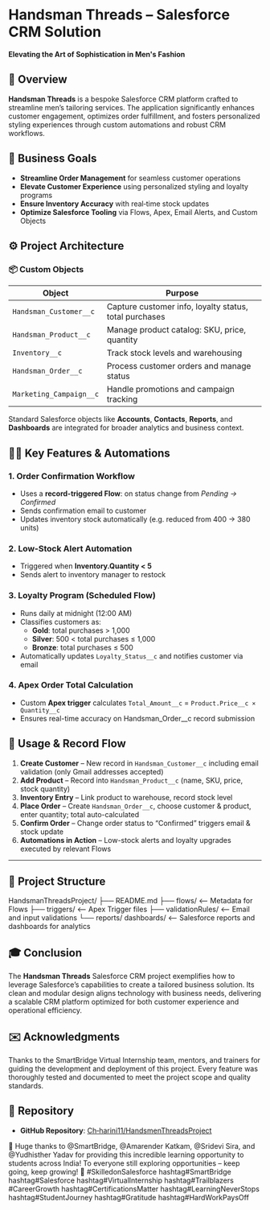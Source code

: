 # Handsman Threads – Salesforce CRM Solution

**Elevating the Art of Sophistication in Men's Fashion**

## 🧠 Overview

**Handsman Threads** is a bespoke Salesforce CRM platform crafted to streamline men’s tailoring services. The application significantly enhances customer engagement, optimizes order fulfillment, and fosters personalized styling experiences through custom automations and robust CRM workflows.


## 🎯 Business Goals

- **Streamline Order Management** for seamless customer operations  
- **Elevate Customer Experience** using personalized styling and loyalty programs  
- **Ensure Inventory Accuracy** with real‑time stock updates  
- **Optimize Salesforce Tooling** via Flows, Apex, Email Alerts, and Custom Objects  


## ⚙️ Project Architecture

### 📦 Custom Objects
| Object               | Purpose                                   |
|----------------------|--------------------------------------------|
| `Handsman_Customer__c` | Capture customer info, loyalty status, total purchases |
| `Handsman_Product__c`  | Manage product catalog: SKU, price, quantity |
| `Inventory__c`         | Track stock levels and warehousing         |
| `Handsman_Order__c`    | Process customer orders and manage status  |
| `Marketing_Campaign__c`| Handle promotions and campaign tracking    |

Standard Salesforce objects like **Accounts**, **Contacts**, **Reports**, and **Dashboards** are integrated for broader analytics and business context.


## 🧑‍💻 Key Features & Automations

### 1. Order Confirmation Workflow
- Uses a **record-triggered Flow**: on status change from *Pending → Confirmed*
- Sends confirmation email to customer
- Updates inventory stock automatically (e.g. reduced from 400 → 380 units)

### 2. Low-Stock Alert Automation
- Triggered when **Inventory.Quantity < 5**
- Sends alert to inventory manager to restock

### 3. Loyalty Program (Scheduled Flow)
- Runs daily at midnight (12:00 AM)
- Classifies customers as:
  - **Gold**: total purchases > 1,000
  - **Silver**: 500 < total purchases ≤ 1,000
  - **Bronze**: total purchases ≤ 500
- Automatically updates `Loyalty_Status__c` and notifies customer via email

### 4. Apex Order Total Calculation
- Custom **Apex trigger** calculates `Total_Amount__c` = `Product.Price__c × Quantity__c`
- Ensures real-time accuracy on Handsman_Order__c record submission


## 📝 Usage & Record Flow

1. **Create Customer** – New record in `Handsman_Customer__c` including email validation (only Gmail addresses accepted)
2. **Add Product** – Record into `Handsman_Product__c` (name, SKU, price, stock quantity)
3. **Inventory Entry** – Link product to warehouse, record stock level
4. **Place Order** – Create `Handsman_Order__c`, choose customer & product, enter quantity; total auto-calculated
5. **Confirm Order** – Change order status to “Confirmed” triggers email & stock update
6. **Automations in Action** – Low-stock alerts and loyalty upgrades executed by relevant Flows

---

## 📁 Project Structure

HandsmanThreadsProject/
├── README.md
├── flows/ <-- Metadata for Flows
├── triggers/ <-- Apex Trigger files
├── validationRules/ <-- Email and input validations
└── reports/ dashboards/ <-- Salesforce reports and dashboards for analytics



## 🎓 Conclusion

The **Handsman Threads** Salesforce CRM project exemplifies how to leverage Salesforce’s capabilities to create a tailored business solution. Its clean and modular design aligns technology with business needs, delivering a scalable CRM platform optimized for both customer experience and operational efficiency.


## ✉️ Acknowledgments

Thanks to the SmartBridge Virtual Internship team, mentors, and trainers for guiding the development and deployment of this project. Every feature was thoroughly tested and documented to meet the project scope and quality standards.


## 🔗 Repository
  
- **GitHub Repository**: [Ch‑harini11/HandsmenThreadsProject](https://github.com/Ch-harini11/HandsmenThreadsProject/)

🙏 Huge thanks to @SmartBridge, @Amarender Katkam, @Sridevi Sira, and @Yudhisther Yadav for providing this incredible learning opportunity to students across India!
To everyone still exploring opportunities – keep going, keep growing! 🚀
#SkilledonSalesforce hashtag#SmartBridge hashtag#Salesforce hashtag#VirtualInternship hashtag#Trailblazers
#CareerGrowth hashtag#CertificationsMatter hashtag#LearningNeverStops hashtag#StudentJourney hashtag#Gratitude hashtag#HardWorkPaysOff
